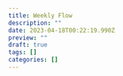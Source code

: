 ```yaml
---
title: Weekly Flow
description: ""
date: 2023-04-18T00:22:19.990Z
preview: ""
draft: true
tags: []
categories: []
---
```

